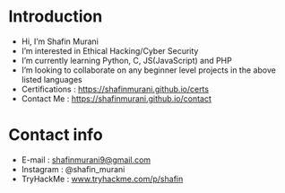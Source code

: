 # Introduction

- Hi, I’m Shafin Murani
- I’m interested in Ethical Hacking/Cyber Security
- I’m currently learning Python, C, JS(JavaScript) and PHP
- I’m looking to collaborate on any beginner level projects in the above listed languages
- Certifications : https://shafinmurani.github.io/certs
- Contact Me : https://shafinmurani.github.io/contact

# Contact info
  - E-mail : <a href='mailto:shafinmurani9@gmail.com'>shafinmurani9@gmail.com</a>
  - Instagram : @shafin_murani
  - TryHackMe : www.tryhackme.com/p/shafin  
